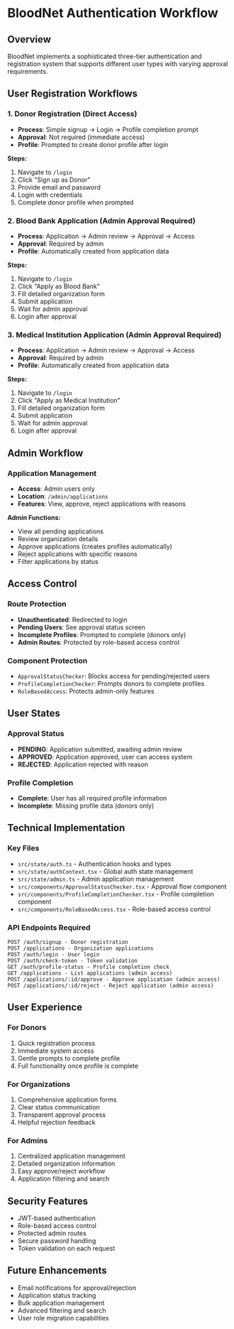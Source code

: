 # BloodNet Authentication Workflow

## Overview

BloodNet implements a sophisticated three-tier authentication and registration system that supports different user types with varying approval requirements.

## User Registration Workflows

### 1. Donor Registration (Direct Access)
- **Process**: Simple signup → Login → Profile completion prompt
- **Approval**: Not required (immediate access)
- **Profile**: Prompted to create donor profile after login

**Steps:**
1. Navigate to `/login`
2. Click "Sign up as Donor"
3. Provide email and password
4. Login with credentials
5. Complete donor profile when prompted

### 2. Blood Bank Application (Admin Approval Required)
- **Process**: Application → Admin review → Approval → Access
- **Approval**: Required by admin
- **Profile**: Automatically created from application data

**Steps:**
1. Navigate to `/login`
2. Click "Apply as Blood Bank"
3. Fill detailed organization form
4. Submit application
5. Wait for admin approval
6. Login after approval

### 3. Medical Institution Application (Admin Approval Required)
- **Process**: Application → Admin review → Approval → Access
- **Approval**: Required by admin
- **Profile**: Automatically created from application data

**Steps:**
1. Navigate to `/login`
2. Click "Apply as Medical Institution"
3. Fill detailed organization form
4. Submit application
5. Wait for admin approval
6. Login after approval

## Admin Workflow

### Application Management
- **Access**: Admin users only
- **Location**: `/admin/applications`
- **Features**: View, approve, reject applications with reasons

**Admin Functions:**
- View all pending applications
- Review organization details
- Approve applications (creates profiles automatically)
- Reject applications with specific reasons
- Filter applications by status

## Access Control

### Route Protection
- **Unauthenticated**: Redirected to login
- **Pending Users**: See approval status screen
- **Incomplete Profiles**: Prompted to complete (donors only)
- **Admin Routes**: Protected by role-based access control

### Component Protection
- `ApprovalStatusChecker`: Blocks access for pending/rejected users
- `ProfileCompletionChecker`: Prompts donors to complete profiles
- `RoleBasedAccess`: Protects admin-only features

## User States

### Approval Status
- **PENDING**: Application submitted, awaiting admin review
- **APPROVED**: Application approved, user can access system
- **REJECTED**: Application rejected with reason

### Profile Completion
- **Complete**: User has all required profile information
- **Incomplete**: Missing profile data (donors only)

## Technical Implementation

### Key Files
- `src/state/auth.ts` - Authentication hooks and types
- `src/state/authContext.tsx` - Global auth state management
- `src/state/admin.ts` - Admin application management
- `src/components/ApprovalStatusChecker.tsx` - Approval flow component
- `src/components/ProfileCompletionChecker.tsx` - Profile completion component
- `src/components/RoleBasedAccess.tsx` - Role-based access control

### API Endpoints Required
```
POST /auth/signup - Donor registration
POST /applications - Organization applications
POST /auth/login - User login
POST /auth/check-token - Token validation
GET /auth/profile-status - Profile completion check
GET /applications - List applications (admin access)
POST /applications/:id/approve - Approve application (admin access)
POST /applications/:id/reject - Reject application (admin access)
```

## User Experience

### For Donors
1. Quick registration process
2. Immediate system access
3. Gentle prompts to complete profile
4. Full functionality once profile is complete

### For Organizations
1. Comprehensive application forms
2. Clear status communication
3. Transparent approval process
4. Helpful rejection feedback

### For Admins
1. Centralized application management
2. Detailed organization information
3. Easy approve/reject workflow
4. Application filtering and search

## Security Features

- JWT-based authentication
- Role-based access control
- Protected admin routes
- Secure password handling
- Token validation on each request

## Future Enhancements

- Email notifications for approval/rejection
- Application status tracking
- Bulk application management
- Advanced filtering and search
- User role migration capabilities

